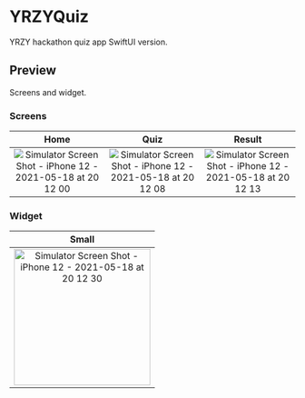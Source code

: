 # YRZYQuiz

YRZY hackathon quiz app SwiftUI version.

## Preview

Screens and widget.

### Screens

| Home | Quiz | Result |
| :-: | :-: | :-: |
| ![Simulator Screen Shot - iPhone 12 - 2021-05-18 at 20 12 00](https://user-images.githubusercontent.com/31949692/118641856-9fd08900-b815-11eb-9e1d-d4cb77e01ade.png) | ![Simulator Screen Shot - iPhone 12 - 2021-05-18 at 20 12 08](https://user-images.githubusercontent.com/31949692/118641867-a2cb7980-b815-11eb-8f67-bac8e9367c0b.png) | ![Simulator Screen Shot - iPhone 12 - 2021-05-18 at 20 12 13](https://user-images.githubusercontent.com/31949692/118641870-a3fca680-b815-11eb-90aa-cca472028c93.png) |

### Widget

| Small |
| :-: |
| <img src="https://user-images.githubusercontent.com/31949692/118642192-03f34d00-b816-11eb-863a-a5c382f668f7.png" width="240" alt="Simulator Screen Shot - iPhone 12 - 2021-05-18 at 20 12 30"> |